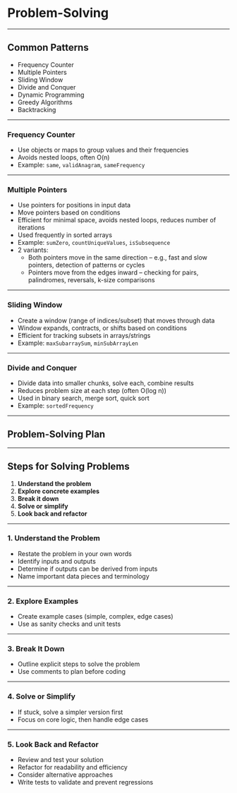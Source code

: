 # Problem-Solving

---

## Common Patterns

- Frequency Counter
- Multiple Pointers
- Sliding Window
- Divide and Conquer
- Dynamic Programming
- Greedy Algorithms
- Backtracking

---

### Frequency Counter

- Use objects or maps to group values and their frequencies
- Avoids nested loops, often O(n)
- Example: `same`, `validAnagram`, `sameFrequency`

---

### Multiple Pointers

- Use pointers for positions in input data
- Move pointers based on conditions
- Efficient for minimal space, avoids nested loops, reduces number of iterations
- Used frequently in sorted arrays
- Example: `sumZero`, `countUniqueValues`, `isSubsequence`
- 2 variants:
  - Both pointers move in the same direction – e.g., fast and slow pointers, detection of patterns or cycles
  - Pointers move from the edges inward – checking for pairs, palindromes, reversals, k-size comparisons

---

### Sliding Window

- Create a window (range of indices/subset) that moves through data
- Window expands, contracts, or shifts based on conditions
- Efficient for tracking subsets in arrays/strings
- Example: `maxSubarraySum`, `minSubArrayLen`

---

### Divide and Conquer

- Divide data into smaller chunks, solve each, combine results
- Reduces problem size at each step (often O(log n))
- Used in binary search, merge sort, quick sort
- Example: `sortedFrequency`

---

## Problem-Solving Plan

---

## Steps for Solving Problems

1. **Understand the problem**
2. **Explore concrete examples**
3. **Break it down**
4. **Solve or simplify**
5. **Look back and refactor**

---

### 1. Understand the Problem

- Restate the problem in your own words
- Identify inputs and outputs
- Determine if outputs can be derived from inputs
- Name important data pieces and terminology

---

### 2. Explore Examples

- Create example cases (simple, complex, edge cases)
- Use as sanity checks and unit tests

---

### 3. Break It Down

- Outline explicit steps to solve the problem
- Use comments to plan before coding

---

### 4. Solve or Simplify

- If stuck, solve a simpler version first
- Focus on core logic, then handle edge cases

---

### 5. Look Back and Refactor

- Review and test your solution
- Refactor for readability and efficiency
- Consider alternative approaches
- Write tests to validate and prevent regressions
